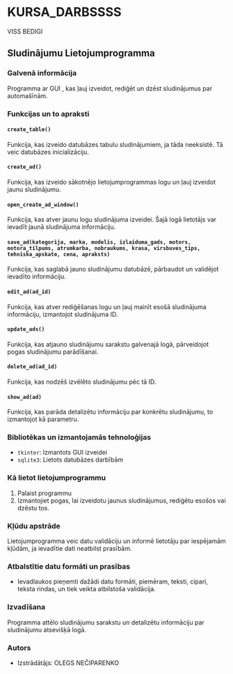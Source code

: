 # KURSA_DARBSSSS
VISS BEDIGI


## Sludinājumu Lietojumprogramma

### Galvenā informācija
Programma ar GUI , kas ļauj izveidot, rediģēt un dzēst sludinājumus par automašīnām.

### Funkcijas un to apraksti

#### `create_table()`
Funkcija, kas izveido datubāzes tabulu sludinājumiem, ja tāda neeksistē. Tā veic datubāzes inicializāciju.

#### `create_ad()`
Funkcija, kas izveido sākotnējo lietojumprogrammas logu un ļauj izveidot jaunu sludinājumu.

#### `open_create_ad_window()`
Funkcija, kas atver jaunu logu sludinājuma izveidei. Šajā logā lietotājs var ievadīt jaunā sludinājuma informāciju.

#### `save_ad(kategorija, marka, modelis, izlaiduma_gads, motors, motora_tilpums, atrumkarba, nobraukums, krasa, virsbuves_tips, tehniska_apskate, cena, apraksts)`
Funkcija, kas saglabā jauno sludinājumu datubāzē, pārbaudot un validējot ievadīto informāciju.

#### `edit_ad(ad_id)`
Funkcija, kas atver rediģēšanas logu un ļauj mainīt esošā sludinājuma informāciju, izmantojot sludinājuma ID.

#### `update_ads()`
Funkcija, kas atjauno sludinājumu sarakstu galvenajā logā, pārveidojot pogas sludinājumu parādīšanai.

#### `delete_ad(ad_id)`
Funkcija, kas nodzēš izvēlēto sludinājumu pēc tā ID.

#### `show_ad(ad)`
Funkcija, kas parāda detalizētu informāciju par konkrētu sludinājumu, to izmantojot kā parametru.

### Bibliotēkas un izmantojamās tehnoloģijas
- `tkinter`: Izmantots GUI izveidei
- `sqlite3`: Lietots datubāzes darbībām

### Kā lietot lietojumprogrammu
1. Palaist programmu
2. Izmantojiet pogas, lai izveidotu jaunus sludinājumus, rediģētu esošos vai dzēstu tos.

### Kļūdu apstrāde
Lietojumprogramma veic datu validāciju un informē lietotāju par iespējamām kļūdām, ja ievadītie dati neatbilst prasībām.

### Atbalstītie datu formāti un prasības
- Ievadlaukos pieņemti dažādi datu formāti, piemēram, teksti, cipari, teksta rindas, un tiek veikta atbilstoša validācija.

### Izvadīšana
Programma attēlo sludinājumu sarakstu un detalizētu informāciju par sludinājumu atsevišķā logā.

### Autors
- Izstrādātājs: OLEGS NEČIPARENKO
